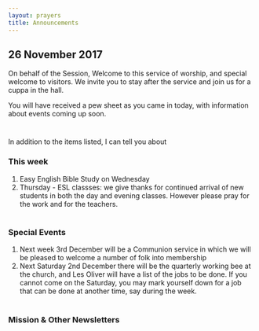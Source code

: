 ```yaml
---
layout: prayers
title: Announcements
---
```

 
## 26 November 2017

On behalf of the Session, Welcome to this service of worship, and special welcome to visitors. We invite you to stay after the service and join us for a cuppa in the hall.

You will have received a pew sheet as you came in today, with information about events coming up soon.

# 

In addition to the items listed, I can tell you about
### This week 
1. Easy English Bible Study on Wednesday
1. Thursday - ESL classses: we give  thanks for continued arrival of new students in both the day and evening classes. However please pray for the work and for the teachers.

#

### Special Events
1. Next week 3rd December will be a Communion service in which we will be pleased to welcome a number of folk into membership 
1. Next Saturday 2nd December there will be the quarterly working bee at the church, and Les Oliver will have a list of the jobs to be done. If you cannot come on the Saturday, you may mark yourself down for a job that can be done at another time, say during the week.

#


### Mission & Other Newsletters 




